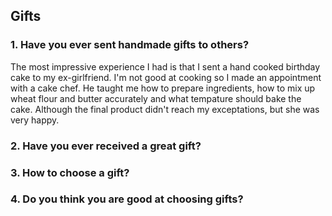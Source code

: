 ## Gifts

### 1. Have you ever sent handmade gifts to others?

The most impressive experience I had is that I sent a hand cooked birthday cake to my ex-girlfriend. I'm not good at cooking so I made an appointment with a cake chef. He taught me how to prepare ingredients, how to mix up wheat flour and butter accurately and what tempature should bake the cake. Although the final product didn't reach my exceptations, but she was very happy.

### 2. Have you ever received a great gift?



### 3. How to choose a gift?

### 4. Do you think you are good at choosing gifts?
